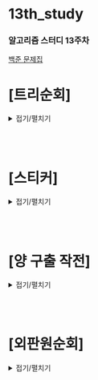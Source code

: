 # 13th_study

### 알고리즘 스터디 13주차

[백준 문제집](https://www.acmicpc.net/workbook/view/17259) <br/>

<!-- [프로그래머스](https://school.programmers.co.kr/learn/courses/30/lessons/148653) -->

# [트리순회]

<details>
<summary>접기/펼치기</summary>
<div markdown="1">

### [민웅](./트리순회/민웅.py)

```py
# 1991_트리순회_tree-traverse
import sys
input = sys.stdin.readline

def preorder(node):
    if node != '.':
        pre_lst.append(node)
        preorder(bt[node][0])
        preorder(bt[node][1])

def inorder(node):
    if node != '.':
        inorder(bt[node][0])
        in_lst.append(node)
        inorder(bt[node][1])

def postorder(node):
    if node != '.':
        postorder(bt[node][0])
        postorder(bt[node][1])
        post_lst.append(node)


N = int(input())

bt = {}
pre_lst = []
in_lst = []
post_lst = []
for _ in range(N):
    p, lc, rc = input().split()

    bt[p] = [lc, rc]
preorder('A')
inorder('A')
postorder('A')

print(''.join(pre_lst))
print(''.join(in_lst))
print(''.join(post_lst))
```

### [병국](./트리순회/병국.py)

```py

```

### [상미](./트리순회/상미.py)

```py

```

### [서희](./트리순회/서희.py)

```py

```

### [성구](./트리순회/성구.py)

```py

```

</div>

</details>

<br><br>

# [스티커]

<details>
<summary>접기/펼치기</summary>
<div markdown="1">

## [민웅](./스티커/민웅.py)

```py
# 9465_스티커_sticker
import sys
input = sys.stdin.readline

T = int(input())

for _ in range(T):
    N = int(input())

    sticker = [list(map(int, input().split())) for _ in range(2)]

    dp = [[0]*(N+2) for _ in range(2)]
    # print(dp)
    for i in range(2, N+2):
        dp[0][i] = sticker[0][i-2] + max(dp[0][i-2], dp[1][i-2], dp[1][i-1])
        dp[1][i] = sticker[1][i-2] + max(dp[0][i-2], dp[1][i-2], dp[0][i-1])

    print(max(dp[0][-1], dp[1][-1]))
```

## [병국](./스티커/병국.py)

```py

```

## [상미](./스티커/상미.py)

```py

```

## [서희](./스티커/서희.py)

```py

```

## [성구](./스티커/성구.py)

```py

```

</div>

</details>

<br><br>

# [양 구출 작전]

<details>
<summary>접기/펼치기</summary>
<div markdown="1">

## [민웅](./양%20구출%20작전/민웅.py)

```py


```

## [병국](./양%20구출%20작전/병국.py)

```py

```

## [상미](./양%20구출%20작전/상미.py)

```py

```

## [서희](./양%20구출%20작전/서희.py)

```py

```

## [성구](./양%20구출%20작전/성구.py)

```py

```

</div>

</details>

<br><br>

# [외판원순회]

<details>
<summary>접기/펼치기</summary>
<div markdown="1">

## [민웅](./외판원순회/민웅.py)

```py


```

## [병국](./외판원순회/병국.py)

```py

```

## [상미](./외판원순회/상미.py)

```py

```

## [서희](./외판원순회/서희.py)

```py

```

## [성구](./외판원순회/성구.py)

```py

```

</div>

</details>
